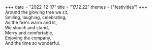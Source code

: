 +++
date = "2022-12-17"
title = "17.12.22"
themes = ["festivities"]
+++
Around the glowing tree we sit,  
Smiling, laughing, celebrating,  
As the fire's warm and lit,  
We slouch and stand,  
Merry and comfortable,  
Enjoying the company,  
And the time so wonderful.
